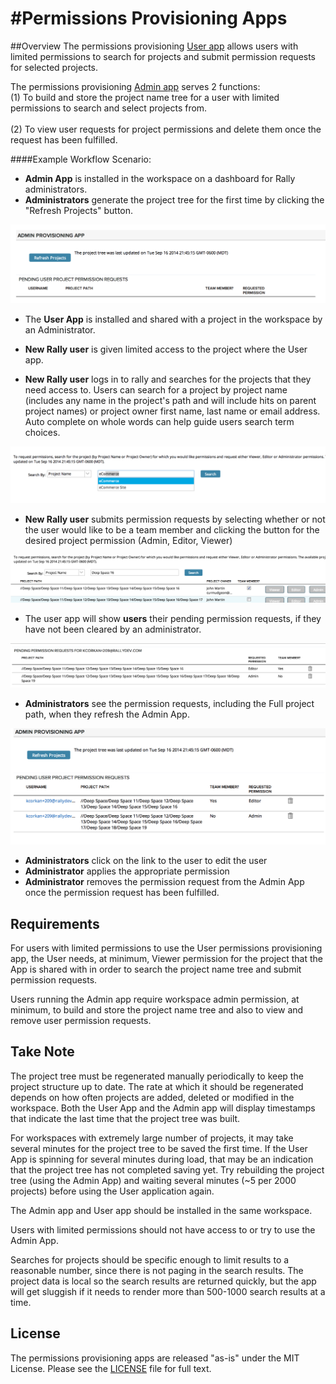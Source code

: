 #Permissions Provisioning Apps
===============================

##Overview
The permissions provisioning <a href="/deploy/UserApp.txt">User app</a> allows users with limited permissions to search for projects and submit permission requests for selected projects.  

The permissions provisioning <a href="/deploy/AdminApp.txt">Admin app</a> serves 2 functions:
<br>(1) To build and store the project name tree for a user with limited permissions to search and select projects from.  
<br>(2) To view user requests for project permissions and delete them once the request has been fulfilled.  

####Example Workflow Scenario:
* <b>Admin App</b> is installed in the workspace on a dashboard for Rally administrators. 
* <b>Administrators</b> generate the project tree for the first time by clicking the "Refresh Projects" button.

![Screenshot](/images/admin-refresh-projects.png)

* The <b>User App</b> is installed and shared with a project in the workspace by an Administrator.

* <b>New Rally user</b> is given limited access to the project where the User app.  

* <b>New Rally user</b> logs in to rally and searches for the projects that they need access to.  Users can search for a project by project name (includes any name in the project's path and will include hits on parent project names) or project owner first name, last name or email address.  Auto complete on whole words can help guide users search term choices.

![Screenshot](/images/user-search-by-project.png)
 
* <b>New Rally user</b> submits permission requests by selecting whether or not the user would like to be a team member and clicking the button for the desired project permission (Admin, Editor, Viewer)

![Screenshot](/images/user-permission-select.png)
 
* The user app will show <b>users</b> their pending permission requests, if they have not been cleared by an administrator.
 
 ![Screenshot](/images/user-pending-permission-requests.png)
 
* <b>Administrators</b> see the permission requests, including the Full project path, when they refresh the Admin App.  

![Screenshot](/images/admin-requested-permission.png)
 
* <b>Administrators</b> click on the link to the user to edit the user
* <b>Administrator</b> applies the appropriate permission
* <b>Administrator</b> removes the permission request from the Admin App once the permission request has been fulfilled.  

## Requirements
For users with limited permissions to use the User permissions provisioning app, the User needs, at minimum, Viewer permission for the project that the App is shared with in order to search the project name tree and submit permission requests.  

Users running the Admin app require workspace admin permission, at minimum, to build and store the project name tree and also to view and remove user permission requests.  


## Take Note
The project tree must be regenerated manually periodically to keep the project structure up to date.  The rate at which it should be regenerated depends on how often projects are added, deleted or modified in the workspace.  Both the User App and the Admin app will display timestamps that indicate the last time that the project tree was built.  

For workspaces with extremely large number of projects, it may take several minutes for the project tree to be saved the first time.  If the User App is spinning for several minutes during load, that may be an indication that the project tree has not completed saving yet. Try rebuilding the project tree (using the Admin App) and waiting several minutes (~5 per 2000 projects) before using the User application again.

The Admin app and User app should be installed in the same workspace.

Users with limited permissions should not have access to or try to use the Admin App. 

Searches for projects should be specific enough to limit results to a reasonable number, since there is not paging in the search results.  The project data is local so the search results are returned quickly, but the app will get sluggish if it needs to render more than 500-1000 search results at a time.  

## License
The permissions provisioning apps are released "as-is" under the MIT License.  Please see the <a href="/LICENSE">LICENSE</a> file for full text.  
